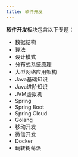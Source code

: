```yaml
---
title: 软件开发
---
```


**软件开发**板块包含以下专题：

- 数据结构
- 算法
- 设计模式
- 分布式系统原理
- 大型网络应用架构
- Java基础知识
- Java进阶知识
- JVM虚拟机
- Spring
- Spring Boot
- Spring Cloud
- Golang
- 移动开发
- 微信开发
- Docker
- 玩转树莓派